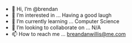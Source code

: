 - 👋 Hi, I’m @brendan
- 👀 I’m interested in ... Having a good laugh
- 🌱 I’m currently learning ... Computer Science 
- 💞️ I’m looking to collaborate on ... N/A
- 📫 How to reach me ... breandanwillis@me.com

<!---
vuulgen/vuulgen is a ✨ special ✨ repository because its `README.md` (this file) appears on your GitHub profile.
You can click the Preview link to take a look at your changes.
--->
